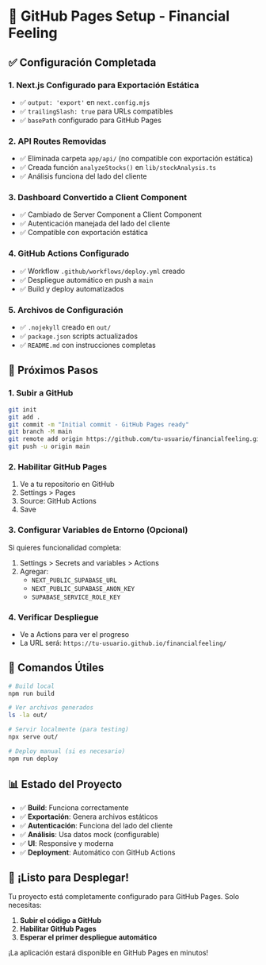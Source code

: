 # 🚀 GitHub Pages Setup - Financial Feeling

## ✅ Configuración Completada

### 1. **Next.js Configurado para Exportación Estática**
- ✅ `output: 'export'` en `next.config.mjs`
- ✅ `trailingSlash: true` para URLs compatibles
- ✅ `basePath` configurado para GitHub Pages

### 2. **API Routes Removidas**
- ✅ Eliminada carpeta `app/api/` (no compatible con exportación estática)
- ✅ Creada función `analyzeStocks()` en `lib/stockAnalysis.ts`
- ✅ Análisis funciona del lado del cliente

### 3. **Dashboard Convertido a Client Component**
- ✅ Cambiado de Server Component a Client Component
- ✅ Autenticación manejada del lado del cliente
- ✅ Compatible con exportación estática

### 4. **GitHub Actions Configurado**
- ✅ Workflow `.github/workflows/deploy.yml` creado
- ✅ Despliegue automático en push a `main`
- ✅ Build y deploy automatizados

### 5. **Archivos de Configuración**
- ✅ `.nojekyll` creado en `out/`
- ✅ `package.json` scripts actualizados
- ✅ `README.md` con instrucciones completas

## 🎯 Próximos Pasos

### 1. **Subir a GitHub**
```bash
git init
git add .
git commit -m "Initial commit - GitHub Pages ready"
git branch -M main
git remote add origin https://github.com/tu-usuario/financialfeeling.git
git push -u origin main
```

### 2. **Habilitar GitHub Pages**
1. Ve a tu repositorio en GitHub
2. Settings > Pages
3. Source: GitHub Actions
4. Save

### 3. **Configurar Variables de Entorno (Opcional)**
Si quieres funcionalidad completa:
1. Settings > Secrets and variables > Actions
2. Agregar:
   - `NEXT_PUBLIC_SUPABASE_URL`
   - `NEXT_PUBLIC_SUPABASE_ANON_KEY`
   - `SUPABASE_SERVICE_ROLE_KEY`

### 4. **Verificar Despliegue**
- Ve a Actions para ver el progreso
- La URL será: `https://tu-usuario.github.io/financialfeeling/`

## 🔧 Comandos Útiles

```bash
# Build local
npm run build

# Ver archivos generados
ls -la out/

# Servir localmente (para testing)
npx serve out/

# Deploy manual (si es necesario)
npm run deploy
```

## 📊 Estado del Proyecto

- ✅ **Build**: Funciona correctamente
- ✅ **Exportación**: Genera archivos estáticos
- ✅ **Autenticación**: Funciona del lado del cliente
- ✅ **Análisis**: Usa datos mock (configurable)
- ✅ **UI**: Responsive y moderna
- ✅ **Deployment**: Automático con GitHub Actions

## 🎉 ¡Listo para Desplegar!

Tu proyecto está completamente configurado para GitHub Pages. Solo necesitas:

1. **Subir el código a GitHub**
2. **Habilitar GitHub Pages**
3. **Esperar el primer despliegue automático**

¡La aplicación estará disponible en GitHub Pages en minutos! 